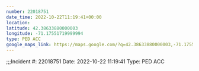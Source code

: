 ```yaml
---
number: 22018751
date_time: 2022-10-22T11:19:41+00:00
location: 
latitude: 42.38633880000003
longitude: -71.17551719999994
type: PED ACC
google_maps_link: https://maps.google.com/?q=42.38633880000003,-71.17551719999994
---
```


;;;Incident #: 22018751  Date: 2022-10-22 11:19:41   Type: PED ACC

